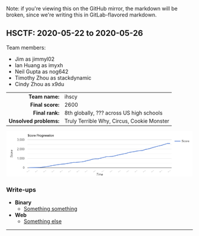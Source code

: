 Note: if you're viewing this on the GitHub mirror, the markdown will be broken,
since we're writing this in GitLab-flavored markdown.

HSCTF: 2020-05-22 to 2020-05-26
---------------------------------

Team members:
  - Jim as jimmyl02
  - Ian Huang as imyxh
  - Neil Gupta as nog642
  - Timothy Zhou as stackdynamic
  - Cindy Zhou as x9du

|                         |                                              |
| ----------------------: | :------------------------------------------- |
| **Team name:**          | ihscy                                        |
| **Final score:**        | 2600                                         |
| **Final rank:**         | 8th globally, ??? across US high schools     |
| **Unsolved problems:**  | Truly Terrible Why, Circus, Cookie Monster   |

![score progression][progression]

### Write-ups

- **Binary**
  - [Something something](binary/aria-writer-v3/README.md)
- **Web**
  - [Something else](web/networked-password/README.md)

-------------------------------------------------------------------------------

[progression]: score-progression.png

